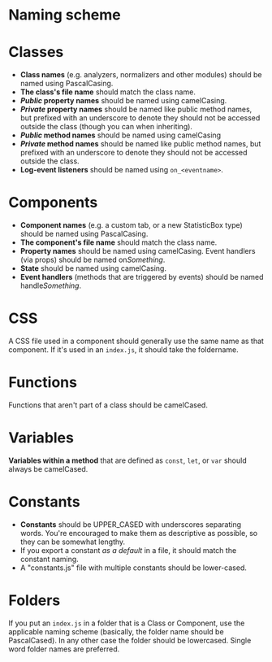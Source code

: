 # Naming scheme

# Classes

- **Class names** (e.g. analyzers, normalizers and other modules) should be named using PascalCasing.
- **The class's file name** should match the class name.
- ***Public* property names** should be named using camelCasing.
- ***Private* property names** should be named like public method names, but prefixed with an underscore to denote they should not be accessed outside the class (though you can when inheriting).
- ***Public* method names** should be named using camelCasing
- ***Private* method names** should be named like public method names, but prefixed with an underscore to denote they should not be accessed outside the class.
- **Log-event listeners** should be named using `on_<eventname>`.

# Components

- **Component names** (e.g. a custom tab, or a new StatisticBox type) should be named using PascalCasing.
- **The component's file name** should match the class name.
- **Property names** should be named using camelCasing. Event handlers (via props) should be named on*Something*.
- **State** should be named using camelCasing.
- **Event handlers** (methods that are triggered by events) should be named handle*Something*.

# CSS

A CSS file used in a component should generally use the same name as that component. If it's used in an `index.js`, it should take the foldername.

# Functions

Functions that aren't part of a class should be camelCased.

# Variables

**Variables within a method** that are defined as `const`, `let`, or `var` should always be camelCased.

# Constants

- **Constants** should be UPPER_CASED with underscores separating words. You're encouraged to make them as descriptive as possible, so they can be somewhat lengthy.
- If you export a constant *as a default* in a file, it should match the constant naming.
- A "constants.js" file with multiple constants should be lower-cased.

# Folders

If you put an `index.js` in a folder that is a Class or Component, use the applicable naming scheme (basically, the folder name should be PascalCased). In any other case the folder should be lowercased. Single word folder names are preferred.

